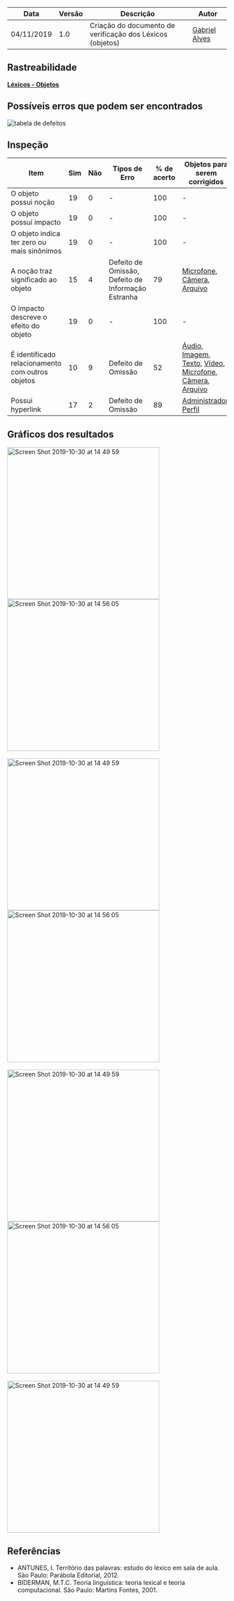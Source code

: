 | Data | Versão | Descrição | Autor |
| --- | --- | --- | --- |
| 04/11/2019 | 1.0 | Criação do documento de verificação dos Léxicos (objetos) | [Gabriel Alves](https://github.com/gitgabiru) |

## Rastreabilidade

[**Léxicos - Objetos**](/docs/modeling/lexicos/objects.md)

## Possíveis erros que podem ser encontrados

![tabela de defeitos](https://user-images.githubusercontent.com/40740008/68208095-311f3800-ffaf-11e9-9592-82ae6efa30bc.jpg)

## Inspeção

|Item|Sim|Não|Tipos de Erro|% de acerto|Objetos para serem corrigidos|
|---|---|---|---|---|---|
|O objeto possui noção|19|0| - |100| - |
|O objeto possui impacto|19|0| - |100| - |
|O objeto indica ter zero ou mais sinônimos|19|0| - |100| - |
|A noção traz significado ao objeto|15|4|Defeito de Omissão, Defeito de Informação Estranha|79|[Microfone](/docs/verification/objectFix/objects?id=microfone), [Câmera](/docs/verification/objectFix/objects?id=camera), [Arquivo](/docs/verification/objectFix/objects?id=arquivo)|
|O impacto descreve o efeito do objeto|19|0| - |100| - |
|É identificado relacionamento com outros objetos|10|9|Defeito de Omissão|52|[Áudio](/docs/verification/objectFix/objects?id=A1udio), [Imagem](/docs/verification/objectFix/objects?id=imagem), [Texto](https://github.com/Requisitos-de-Software/2019.2-Wire/blob/65-VerificacaoLexicos/docs/docs/verification/lexico/objectFix.md#texto), [Vídeo](/docs/verification/objectFix/objects?id=Video), [Microfone](/docs/verification/objectFix/objects?id=microfone), [Câmera](/docs/verification/objectFix/objects?id=Camera), [Arquivo](/docs/verification/objectFix/objects?id=arquivo)|
|Possui hyperlink|17|2|Defeito de Omissão|89|[Administrador](/docs/verification/objectFix/objects?id=arquivo), [Perfil](/docs/verification/objectFix/objects?id=perfil)|

## Gráficos dos resultados

<div class="row">
  <div class="column">
    <img width="349" alt="Screen Shot 2019-10-30 at 14 49 59" src="https://user-images.githubusercontent.com/26935152/68178623-7457b780-ff6b-11e9-9d53-90df89fcbd1a.png">
  </div>
  <div class="column">
    <img width="349" alt="Screen Shot 2019-10-30 at 14 56 05" src="https://user-images.githubusercontent.com/26935152/68178632-7de11f80-ff6b-11e9-892b-1e77351c5abd.png">
  </div>
</div>
<br>
<div class="row">
  <div class="column">
    <img width="349" alt="Screen Shot 2019-10-30 at 14 49 59" src="https://user-images.githubusercontent.com/26935152/68178638-83d70080-ff6b-11e9-916e-3d6bc18c108d.png">
  </div>
  <div class="column">
    <img width="349" alt="Screen Shot 2019-10-30 at 14 56 05" src="https://user-images.githubusercontent.com/26935152/68178642-8a657800-ff6b-11e9-9c65-4cb470e89f48.png">
  </div>
</div>
<br>
<div class="row">
  <div class="column">
    <img width="349" alt="Screen Shot 2019-10-30 at 14 49 59" src="https://user-images.githubusercontent.com/26935152/68178644-8fc2c280-ff6b-11e9-84cd-6a75160d3cff.png">
  </div>
  <div class="column">
    <img width="349" alt="Screen Shot 2019-10-30 at 14 56 05" src="https://user-images.githubusercontent.com/26935152/68178651-96513a00-ff6b-11e9-9307-ea01cab4f7e1.png">
  </div>
</div>
<br>
<div class="row">
  <div class="column">
    <img width="349" alt="Screen Shot 2019-10-30 at 14 49 59" src="https://user-images.githubusercontent.com/26935152/68178660-9cdfb180-ff6b-11e9-9ad8-aae1684abd2f.png">
  </div>

## Referências

* ANTUNES, I. Território das palavras: estudo do léxico em sala de aula. São Paulo: Parábola Editorial, 2012.
* BIDERMAN, M.T.C. Teoria linguística: teoria lexical e teoria computacional. São Paulo: Martins Fontes, 2001.

<!DOCTYPE html>
<html>
<head>
<style src='docs/docs/assets/css/table.css'>
table {
  width: 100%;
}
</style>
<link rel="stylesheet" href="docs/assets/css/table.css">
</head>
</html>
